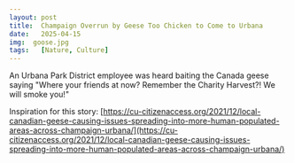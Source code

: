 ```yaml
---
layout: post
title:  Champaign Overrun by Geese Too Chicken to Come to Urbana
date:   2025-04-15
img:  goose.jpg
tags:   [Nature, Culture]
---
```


An Urbana Park District employee was heard baiting the Canada geese saying "Where your friends at now? Remember the Charity Harvest?! We will smoke you!"

Inspiration for this story: [https://cu-citizenaccess.org/2021/12/local-canadian-geese-causing-issues-spreading-into-more-human-populated-areas-across-champaign-urbana/](https://cu-citizenaccess.org/2021/12/local-canadian-geese-causing-issues-spreading-into-more-human-populated-areas-across-champaign-urbana/)


